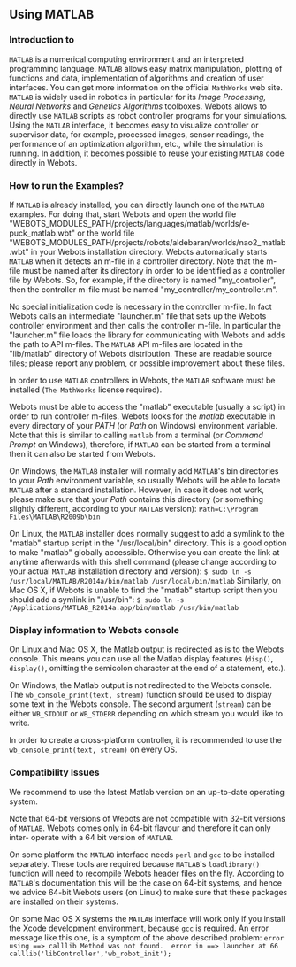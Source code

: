 ## Using MATLAB

### Introduction to 

`MATLAB` is a numerical computing environment and an interpreted programming
language. `MATLAB` allows easy matrix manipulation, plotting of functions and
data, implementation of algorithms and creation of user interfaces. You can get
more information on the official `MathWorks` web site. `MATLAB` is widely used
in robotics in particular for its *Image Processing, Neural Networks* and
*Genetics Algorithms* toolboxes. Webots allows to directly use `MATLAB` scripts
as robot controller programs for your simulations. Using the `MATLAB` interface,
it becomes easy to visualize controller or supervisor data, for example,
processed images, sensor readings, the performance of an optimization algorithm,
etc., while the simulation is running. In addition, it becomes possible to reuse
your existing `MATLAB` code directly in Webots.

### How to run the Examples?

If `MATLAB` is already installed, you can directly launch one of the `MATLAB`
examples. For doing that, start Webots and open the world file
"WEBOTS_MODULES_PATH/projects/languages/matlab/worlds/e-puck_matlab.wbt" or the
world file
"WEBOTS_MODULES_PATH/projects/robots/aldebaran/worlds/nao2_matlab.wbt" in your
Webots installation directory. Webots automatically starts `MATLAB` when it
detects an m-file in a controller directory. Note that the m-file must be named
after its directory in order to be identified as a controller file by Webots.
So, for example, if the directory is named "my_controller", then the controller
m-file must be named "my_controller/my_controller.m".

No special initialization code is necessary in the controller m-file. In fact
Webots calls an intermediate "launcher.m" file that sets up the Webots
controller environment and then calls the controller m-file. In particular the
"launcher.m" file loads the library for communicating with Webots and adds the
path to API m-files. The `MATLAB` API m-files are located in the "lib/matlab"
directory of Webots distribution. These are readable source files; please report
any problem, or possible improvement about these files.

In order to use `MATLAB` controllers in Webots, the `MATLAB` software must be
installed (`The MathWorks` license required).

Webots must be able to access the "matlab" executable (usually a script) in
order to run controller m-files. Webots looks for the *matlab* executable in
every directory of your *PATH* (or *Path* on Windows) environment variable. Note
that this is similar to calling `matlab` from a terminal (or *Command Prompt* on
Windows), therefore, if `MATLAB` can be started from a terminal then it can also
be started from Webots.

On Windows, the `MATLAB` installer will normally add `MATLAB`'s bin directories
to your *Path* environment variable, so usually Webots will be able to locate
`MATLAB` after a standard installation. However, in case it does not work,
please make sure that your *Path* contains this directory (or something slightly
different, according to your `MATLAB` version): `Path=C:\Program
Files\MATLAB\R2009b\bin`

On Linux, the `MATLAB` installer does normally suggest to add a symlink to the
"matlab" startup script in the "/usr/local/bin" directory. This is a good option
to make "matlab" globally accessible. Otherwise you can create the link at
anytime afterwards with this shell command (please change according to your
actual `MATLAB` installation directory and version): `$ sudo ln -s
/usr/local/MATLAB/R2014a/bin/matlab /usr/local/bin/matlab` Similarly, on Mac OS
X, if Webots is unable to find the "matlab" startup script then you should add a
symlink in "/usr/bin": `$ sudo ln -s /Applications/MATLAB_R2014a.app/bin/matlab
/usr/bin/matlab`

### Display information to Webots console

On Linux and Mac OS X, the Matlab output is redirected as is to the Webots
console. This means you can use all the Matlab display features (`disp()`,
`display()`, omitting the semicolon character at the end of a statement, etc.).

On Windows, the Matlab output is not redirected to the Webots console. The
`wb_console_print(text, stream)` function should be used to display some text in
the Webots console. The second argument (`stream`) can be either `WB_STDOUT` or
`WB_STDERR` depending on which stream you would like to write.

In order to create a cross-platform controller, it is recommended to use the
`wb_console_print(text, stream)` on every OS.

### Compatibility Issues

We recommend to use the latest Matlab version on an up-to-date operating system.

Note that 64-bit versions of Webots are not compatible with 32-bit versions of
`MATLAB`. Webots comes only in 64-bit flavour and therefore it can only inter-
operate with a 64 bit version of `MATLAB`.

On some platform the `MATLAB` interface needs `perl` and `gcc` to be installed
separately. These tools are required because `MATLAB`'s `loadlibrary()` function
will need to recompile Webots header files on the fly. According to `MATLAB`'s
documentation this will be the case on 64-bit systems, and hence we advice
64-bit Webots users (on Linux) to make sure that these packages are installed on
their systems.

On some Mac OS X systems the `MATLAB` interface will work only if you install
the Xcode development environment, because `gcc` is required. An error message
like this one, is a symptom of the above described problem: `error using ==>
calllib Method was not found.  error in ==> launcher at 66
calllib('libController','wb_robot_init');`

